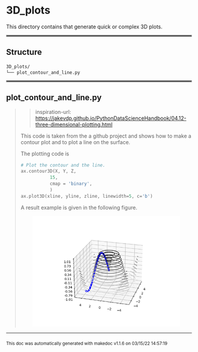 # 3D_plots

This directory contains that generate quick or complex 3D plots.
<hr style="border:2px solid gray"> </hr>

## Structure 
```
3D_plots/
└── plot_contour_and_line.py
```

<hr style="border:2px solid gray"> </hr>

## plot_contour_and_line.py
>> inspiration-url: https://jakevdp.github.io/PythonDataScienceHandbook/04.12-three-dimensional-plotting.html
>
>This code is taken from the a github project and shows how to make a contour plot and to plot a line on the surface.
>
>The plotting code is
>
>```python
># Plot the contour and the line.
>ax.contour3D(X, Y, Z,
>            15,
>            cmap = 'binary',
>            )
>ax.plot3D(xline, yline, zline, linewidth=5, c='b')
>```
>
>A result example is given in the following figure.
>
><p align="center"><img src="./../../../doc/imgs/plot_contour_and_line_output.png" alt="drawing" class="center" width="400"/>
>

---




<sub>This doc was automatically generated with makedoc v1.1.6 on  03/15/22 14:57:19 